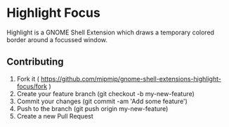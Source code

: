 # Highlight Focus

Highlight is a GNOME Shell Extension which draws a temporary colored border
around a focussed window.

## Contributing

1. Fork it ( https://github.com/mipmip/gnome-shell-extensions-highlight-focus/fork )
1. Create your feature branch (git checkout -b my-new-feature)
1. Commit your changes (git commit -am 'Add some feature')
1. Push to the branch (git push origin my-new-feature)
1. Create a new Pull Request
